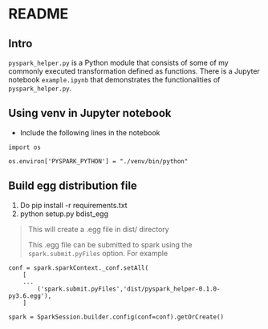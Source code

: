 # README

## Intro
`pyspark_helper.py` is a Python module that consists of some of my commonly executed transformation defined as functions. There is a Jupyter notebook `example.ipynb` that demonstrates the functionalities of `pyspark_helper.py`.

## Using venv in Jupyter notebook
- Include the following lines in the notebook
```
import os

os.environ['PYSPARK_PYTHON'] = "./venv/bin/python"
```

## Build egg distribution file
1. Do pip install -r requirements.txt 
2. python setup.py bdist_egg
> This will create a .egg file in dist/ directory 
> 
> This .egg file can be submitted to spark using the `spark.submit.pyFiles` option. For example
```
conf = spark.sparkContext._conf.setAll(
    [
	...
        ('spark.submit.pyFiles','dist/pyspark_helper-0.1.0-py3.6.egg'),
    ]

spark = SparkSession.builder.config(conf=conf).getOrCreate()
```
